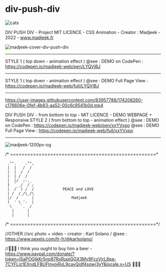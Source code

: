# div-push-div

![cats](https://user-images.githubusercontent.com/83957788/174211445-a7bb6938-921f-4d87-85b2-61e45313dc16.jpg)


DIV PUSH DIV - Project MIT LICENCE - CSS Animation - Creator : Madjeek - 2022 - www.madjeek.fr

![madjeek-cover-div-push-div](https://images.pexels.com/photos/2780762/pexels-photo-2780762.jpeg?auto=compress&cs=tinysrgb&w=1260&h=750&dpr=1)
____________
STYLE 1 ( top down - animation effect )
@see : DEMO on CodePen : https://codepen.io/madjeek-web/pen/LYQVjBJ
____________
STYLE 1 ( top down - animation effect )
@see : DEMO Full Page View : https://codepen.io/madjeek-web/full/LYQVjBJ
____________



https://user-images.githubusercontent.com/83957788/174208260-c176606e-0fef-4b83-aa52-00c6c9541b0d.mp4



DIV PUSH DIV - from bottom to top - MIT LICENCE - DEMO WEBPAGE + Responsive
STYLE 2 ( from bottom to top - animation effect )
@see : DEMO on CodePen : https://codepen.io/madjeek-web/pen/xxYVxpo
@see : DEMO Full Page View : https://codepen.io/madjeek-web/full/xxYVxpo
___________

![madjeek-1200px-og](https://user-images.githubusercontent.com/83957788/174204965-cd246cba-6142-49c4-b722-eee34685e753.jpg)

/* ===================================================*
    
     ."".    ."",       
     |  |   /  /
     |  |  /  /
     |  | /  /
     |  |/  ;-._ 
     }  ` _/  / ;
     |  /` ) /  /             PEACE and LOVE
     | /  /_/\_/\
     |/  /      |                 Madjeek
     (  ' \ '-  |
      \    `.  /
       |      |
       |      |

	
	
/* ===================================================*/

//OTHER
//src photo + video - creator : Karl Solano / @see : https://www.pexels.com/fr-fr/@karlsolano/

//🍺🍺🍺 I think you ought to buy him a beer - https://www.paypal.com/donate/?token=l5aPOGtkKr5np87RxRupiGGX3My9FczVjrL8ea-7CYFLjz1EXndLFBUFInyojRxL9cayQidf4sqwj3yY&locale.x=US 🍺🍺🍺
